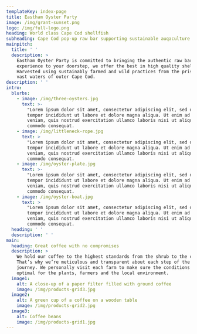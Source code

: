 ```yaml
---
templateKey: index-page
title: Eastham Oyster Party
image: /img/grant-sunset.png
logo: /img/full-logo.png
heading: World class Cape Cod shellfish
subheading: Cape Cod pop-up raw bar supporting sustainable auqaculture
mainpitch:
  title: ' '
  description: >
    Eastham Oyster Party is committed to bringing the authentic raw bar
    experience to your doorstep, we offer the best in high quality shellfish.
    Harvested using sustainably farmed and wild practices from the pristine and
    vast waters of outer Cape Cod. 
description: ' '
intro:
  blurbs:
    - image: /img/three-oysters.jpg
      text: >-
        "Lorem ipsum dolor sit amet, consectetur adipiscing elit, sed do eiusmod
        tempor incididunt ut labore et dolore magna aliqua. Ut enim ad minim
        veniam, quis nostrud exercitation ullamco laboris nisi ut aliquip ex ea
        commodo consequat. 
    - image: /img/littleneck-rope.jpg
      text: >
        "Lorem ipsum dolor sit amet, consectetur adipiscing elit, sed do eiusmod
        tempor incididunt ut labore et dolore magna aliqua. Ut enim ad minim
        veniam, quis nostrud exercitation ullamco laboris nisi ut aliquip ex ea
        commodo consequat. 
    - image: /img/oyster-plate.jpg
      text: >-
        "Lorem ipsum dolor sit amet, consectetur adipiscing elit, sed do eiusmod
        tempor incididunt ut labore et dolore magna aliqua. Ut enim ad minim
        veniam, quis nostrud exercitation ullamco laboris nisi ut aliquip ex ea
        commodo consequat. 
    - image: /img/oyster-boat.jpg
      text: >
        "Lorem ipsum dolor sit amet, consectetur adipiscing elit, sed do eiusmod
        tempor incididunt ut labore et dolore magna aliqua. Ut enim ad minim
        veniam, quis nostrud exercitation ullamco laboris nisi ut aliquip ex ea
        commodo consequat. 
  heading: ' '
  description: ' '
main:
  heading: Great coffee with no compromises
  description: >
    We hold our coffee to the highest standards from the shrub to the cup.
    That’s why we’re meticulous and transparent about each step of the coffee’s
    journey. We personally visit each farm to make sure the conditions are
    optimal for the plants, farmers and the local environment.
  image1:
    alt: A close-up of a paper filter filled with ground coffee
    image: /img/products-grid3.jpg
  image2:
    alt: A green cup of a coffee on a wooden table
    image: /img/products-grid2.jpg
  image3:
    alt: Coffee beans
    image: /img/products-grid1.jpg
---
```


